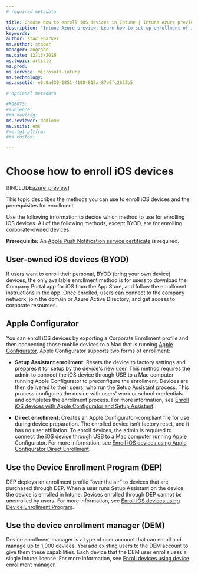 ```yaml
---
# required metadata

title: Choose how to enroll iOS devices in Intune | Intune Azure preview | Microsoft Docs
description: "Intune Azure preview: Learn how to set up enrollment of iOS devices in Microsoft Intune."
keywords:
author: staciebarker
ms.author: stabar
manager: angrobe
ms.date: 12/13/2016
ms.topic: article
ms.prod:
ms.service: microsoft-intune
ms.technology:
ms.assetid: e6c0a430-1851-4108-812a-87e0fc2623b5

# optional metadata

#ROBOTS:
#audience:
#ms.devlang:
ms.reviewer: damionw
ms.suite: ems
#ms.tgt_pltfrm:
#ms.custom:

---
```


# Choose how to enroll iOS devices

[!INCLUDE[azure_preview](../includes/azure_preview.md)]

This topic describes the methods you can use to enroll iOS devices and the prerequisites for enrollment.

Use the following information to decide which method to use for enrolling iOS devices. All of the following methods, except BYOD, are for enrolling corporate-owned devices.

**Prerequisite:** An [Apple Push Notification service  certificate](get-an-apple-mdm-push-certificate.md) is required.

## User-owned iOS devices (BYOD)

If users want to enroll their personal, BYOD (bring your own device) devices, the only available enrollment method is for users to download the Company Portal app for iOS from the App Store, and follow the enrollment instructions in the app. Once enrolled, users can connect to the company network, join the domain or Azure Active Directory, and get access to corporate resources.

## Apple Configurator

You can enroll iOS devices by exporting a Corporate Enrollment profile and then connecting those mobile devices to a Mac that is running [Apple Configurator](http://go.microsoft.com/fwlink/?LinkId=518017). Apple Configurator supports two forms of enrollment:

- **Setup Assistant enrollment**: Resets the device to factory settings and prepares it for setup by the device's new user. This method requires the admin to connect the iOS device through USB to a Mac computer running Apple Configurator to preconfigure the enrollment. Devices are then delivered to their users, who run the Setup Assistant process. This process configures the device with users' work or school credentials and completes the enrollment process. For more information, see [Enroll iOS devices with Apple Configurator and Setup Assistant](enroll-ios-devices-with-apple-configurator-and-setup-assistant.md).

- **Direct enrollment**: Creates an Apple Configurator–compliant file for use during device preparation. The enrolled device isn’t factory reset, and it has no user affiliation. To enroll devices, the admin is required to connect the iOS device through USB to a Mac computer running Apple Configurator. For more information, see [Enroll iOS devices using Apple Configurator Direct Enrollment](enroll-ios-devices-with-apple-configurator-and-direct-enrollment.md).

## Use the Device Enrollment Program (DEP)

DEP deploys an enrollment profile “over the air” to devices that are purchased through DEP. When a user runs Setup Assistant on the device, the device is enrolled in Intune. Devices enrolled through DEP cannot be unenrolled by users. For more information, see [Enroll iOS devices using Device Enrollment Program](enroll-ios-devices-using-device-enrollment-program.md).

## Use the device enrollment manager (DEM)
Device enrollment manager is a type of user account that can enroll and manage up to 1,000 devices. You add existing users to the DEM account to give them these capabilities. Each device that the DEM user enrolls uses a single Intune license. For more information, see [Enroll devices using device enrollment manager](enroll-devices-using-device-enrollment-manager.md).
